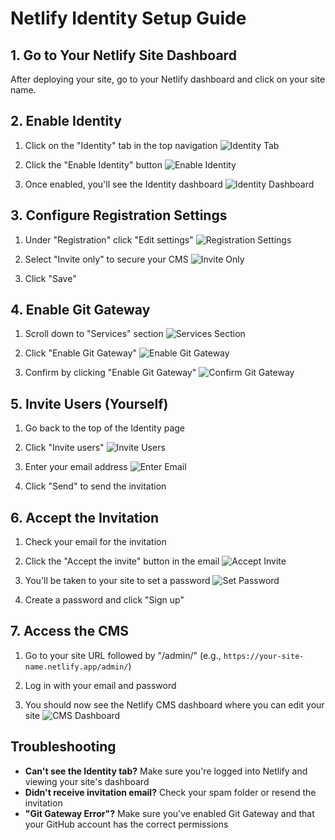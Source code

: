 # Netlify Identity Setup Guide

## 1. Go to Your Netlify Site Dashboard

After deploying your site, go to your Netlify dashboard and click on your site name.

## 2. Enable Identity

1. Click on the "Identity" tab in the top navigation
   ![Identity Tab](https://i.imgur.com/VrZnGq3.png)

2. Click the "Enable Identity" button
   ![Enable Identity](https://i.imgur.com/vXQkVFW.png)

3. Once enabled, you'll see the Identity dashboard
   ![Identity Dashboard](https://i.imgur.com/OkQj3Xs.png)

## 3. Configure Registration Settings

1. Under "Registration" click "Edit settings"
   ![Registration Settings](https://i.imgur.com/QAmgSEa.png)

2. Select "Invite only" to secure your CMS
   ![Invite Only](https://i.imgur.com/cexh5Le.png)

3. Click "Save"

## 4. Enable Git Gateway

1. Scroll down to "Services" section
   ![Services Section](https://i.imgur.com/HRKM0hC.png)

2. Click "Enable Git Gateway"
   ![Enable Git Gateway](https://i.imgur.com/VrU6NGP.png)

3. Confirm by clicking "Enable Git Gateway"
   ![Confirm Git Gateway](https://i.imgur.com/j1rJXQF.png)

## 5. Invite Users (Yourself)

1. Go back to the top of the Identity page
2. Click "Invite users"
   ![Invite Users](https://i.imgur.com/JSk55NU.png)

3. Enter your email address
   ![Enter Email](https://i.imgur.com/9kH7fhB.png)

4. Click "Send" to send the invitation

## 6. Accept the Invitation

1. Check your email for the invitation
2. Click the "Accept the invite" button in the email
   ![Accept Invite](https://i.imgur.com/RxCKxTG.png)

3. You'll be taken to your site to set a password
   ![Set Password](https://i.imgur.com/4yv9Tmb.png)

4. Create a password and click "Sign up"

## 7. Access the CMS

1. Go to your site URL followed by "/admin/" 
   (e.g., `https://your-site-name.netlify.app/admin/`)

2. Log in with your email and password

3. You should now see the Netlify CMS dashboard where you can edit your site
   ![CMS Dashboard](https://i.imgur.com/IuRoWvz.png)

## Troubleshooting

- **Can't see the Identity tab?** Make sure you're logged into Netlify and viewing your site's dashboard
- **Didn't receive invitation email?** Check your spam folder or resend the invitation
- **"Git Gateway Error"?** Make sure you've enabled Git Gateway and that your GitHub account has the correct permissions 